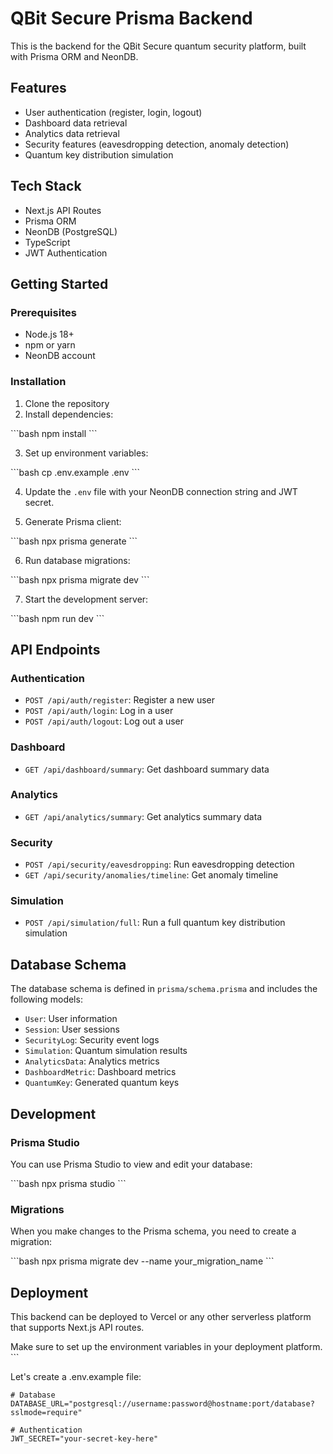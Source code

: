 # QBit Secure Prisma Backend

This is the backend for the QBit Secure quantum security platform, built with Prisma ORM and NeonDB.

## Features

- User authentication (register, login, logout)
- Dashboard data retrieval
- Analytics data retrieval
- Security features (eavesdropping detection, anomaly detection)
- Quantum key distribution simulation

## Tech Stack

- Next.js API Routes
- Prisma ORM
- NeonDB (PostgreSQL)
- TypeScript
- JWT Authentication

## Getting Started

### Prerequisites

- Node.js 18+
- npm or yarn
- NeonDB account

### Installation

1. Clone the repository
2. Install dependencies:

\`\`\`bash
npm install
\`\`\`

3. Set up environment variables:

\`\`\`bash
cp .env.example .env
\`\`\`

4. Update the `.env` file with your NeonDB connection string and JWT secret.

5. Generate Prisma client:

\`\`\`bash
npx prisma generate
\`\`\`

6. Run database migrations:

\`\`\`bash
npx prisma migrate dev
\`\`\`

7. Start the development server:

\`\`\`bash
npm run dev
\`\`\`

## API Endpoints

### Authentication

- `POST /api/auth/register`: Register a new user
- `POST /api/auth/login`: Log in a user
- `POST /api/auth/logout`: Log out a user

### Dashboard

- `GET /api/dashboard/summary`: Get dashboard summary data

### Analytics

- `GET /api/analytics/summary`: Get analytics summary data

### Security

- `POST /api/security/eavesdropping`: Run eavesdropping detection
- `GET /api/security/anomalies/timeline`: Get anomaly timeline

### Simulation

- `POST /api/simulation/full`: Run a full quantum key distribution simulation

## Database Schema

The database schema is defined in `prisma/schema.prisma` and includes the following models:

- `User`: User information
- `Session`: User sessions
- `SecurityLog`: Security event logs
- `Simulation`: Quantum simulation results
- `AnalyticsData`: Analytics metrics
- `DashboardMetric`: Dashboard metrics
- `QuantumKey`: Generated quantum keys

## Development

### Prisma Studio

You can use Prisma Studio to view and edit your database:

\`\`\`bash
npx prisma studio
\`\`\`

### Migrations

When you make changes to the Prisma schema, you need to create a migration:

\`\`\`bash
npx prisma migrate dev --name your_migration_name
\`\`\`

## Deployment

This backend can be deployed to Vercel or any other serverless platform that supports Next.js API routes.

Make sure to set up the environment variables in your deployment platform.
\`\`\`

Let's create a .env.example file:

```plaintext file=".env.example"
# Database
DATABASE_URL="postgresql://username:password@hostname:port/database?sslmode=require"

# Authentication
JWT_SECRET="your-secret-key-here"
